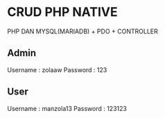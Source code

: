 # CRUD PHP NATIVE
PHP DAN MYSQL(MARIADB) + PDO + CONTROLLER

## Admin
Username : zolaaw
Password : 123

## User
Username : manzola13
Password : 123123


